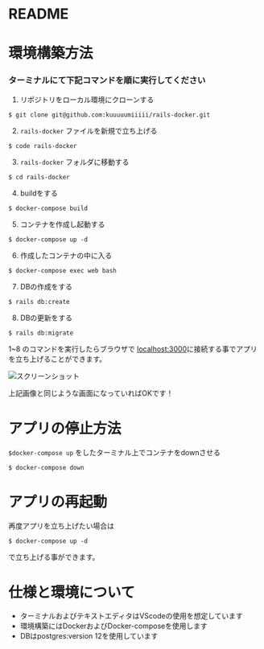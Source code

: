 # README

# 環境構築方法
### ターミナルにて下記コマンドを順に実行してください

1. リポジトリをローカル環境にクローンする
```
$ git clone git@github.com:kuuuuumiiiii/rails-docker.git
```

2. ``rails-docker`` ファイルを新規で立ち上げる
```
$ code rails-docker
```

3. ``rails-docker`` フォルダに移動する
```
$ cd rails-docker
```

4. buildをする
```
$ docker-compose build
```
5. コンテナを作成し起動する
```
$ docker-compose up -d
```

6. 作成したコンテナの中に入る
```
$ docker-compose exec web bash
```

7. DBの作成をする
```
$ rails db:create
```

8. DBの更新をする
```
$ rails db:migrate
```

1~8 のコマンドを実行したらブラウザで [localhost:3000](http://localhost:3000/)に接続する事でアプリを立ち上げることができます。


![スクリーンショット](https://github.com/kuuuuumiiiii/rails-docker/assets/129586216/bced464d-5dcd-40e7-83d7-2b05ab09fed2)

上記画像と同じような画面になっていればOKです！

# アプリの停止方法
``$docker-compose up`` をしたターミナル上でコンテナをdownさせる
```
$ docker-compose down
```

# アプリの再起動
再度アプリを立ち上げたい場合は
```
$ docker-compose up -d
```
で立ち上げる事ができます。


# 仕様と環境について
- ターミナルおよびテキストエディタはVScodeの使用を想定しています
- 環境構築にはDockerおよびDocker-composeを使用します
- DBはpostgres:version 12を使用しています


